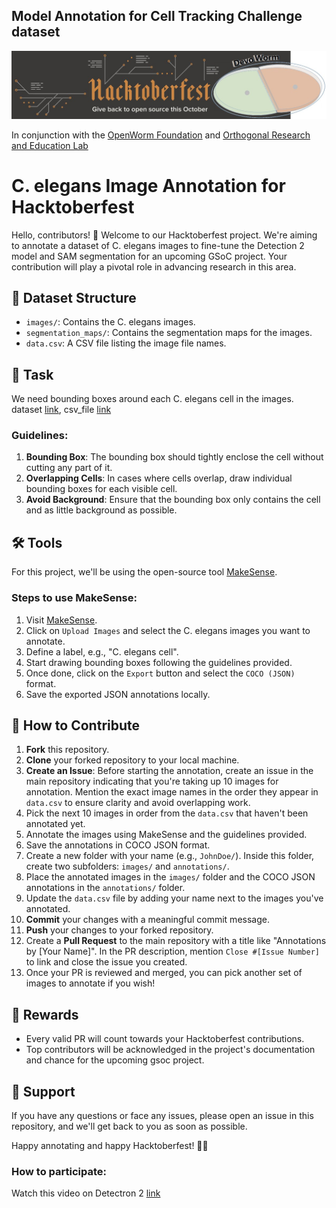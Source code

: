## Model Annotation for Cell Tracking Challenge dataset

![](https://github.com/DevoLearn/Model-Annotation/blob/main/Media/E_RsexVXMAQESDN.jpg)

In conjunction with the [OpenWorm Foundation](https://openworm.org/) and [Orthogonal Research and Education Lab](https://orthogonal-research.weebly.com/)   

# C. elegans Image Annotation for Hacktoberfest

Hello, contributors! 🎃 Welcome to our Hacktoberfest project. We're aiming to annotate a dataset of C. elegans images to fine-tune the Detection 2 model and SAM segmentation for an upcoming GSoC project. Your contribution will play a pivotal role in advancing research in this area.

## 📂 Dataset Structure

- `images/`: Contains the C. elegans images.
- `segmentation_maps/`: Contains the segmentation maps for the images.
- `data.csv`: A CSV file listing the image file names.

## 🎯 Task

We need bounding boxes around each C. elegans cell in the images.
dataset [link](https://drive.google.com/file/d/1ZMFMsd7d6R-PFju3QpZlb26zbaNcrFf9/view?usp=share_link),
csv_file [link](https://drive.google.com/file/d/1ZMFMsd7d6R-PFju3QpZlb26zbaNcrFf9/view?usp=share_link)

### Guidelines:

1. **Bounding Box**: The bounding box should tightly enclose the cell without cutting any part of it.
2. **Overlapping Cells**: In cases where cells overlap, draw individual bounding boxes for each visible cell.
3. **Avoid Background**: Ensure that the bounding box only contains the cell and as little background as possible.

## 🛠 Tools

For this project, we'll be using the open-source tool [MakeSense](http://makesense.ai).

### Steps to use MakeSense:

1. Visit [MakeSense](http://makesense.ai).
2. Click on `Upload Images` and select the C. elegans images you want to annotate.
3. Define a label, e.g., "C. elegans cell".
4. Start drawing bounding boxes following the guidelines provided.
5. Once done, click on the `Export` button and select the `COCO (JSON)` format.
6. Save the exported JSON annotations locally.

## 📝 How to Contribute

1. **Fork** this repository.
2. **Clone** your forked repository to your local machine.
3. **Create an Issue**: Before starting the annotation, create an issue in the main repository indicating that you're taking up 10 images for annotation. Mention the exact image names in the order they appear in `data.csv` to ensure clarity and avoid overlapping work.
4. Pick the next 10 images in order from the `data.csv` that haven't been annotated yet.
5. Annotate the images using MakeSense and the guidelines provided.
6. Save the annotations in COCO JSON format.
7. Create a new folder with your name (e.g., `JohnDoe/`). Inside this folder, create two subfolders: `images/` and `annotations/`.
8. Place the annotated images in the `images/` folder and the COCO JSON annotations in the `annotations/` folder.
9. Update the `data.csv` file by adding your name next to the images you've annotated.
10. **Commit** your changes with a meaningful commit message.
11. **Push** your changes to your forked repository.
12. Create a **Pull Request** to the main repository with a title like "Annotations by [Your Name]". In the PR description, mention `Close #[Issue Number]` to link and close the issue you created.
13. Once your PR is reviewed and merged, you can pick another set of images to annotate if you wish!

## 🎁 Rewards

- Every valid PR will count towards your Hacktoberfest contributions.
- Top contributors will be acknowledged in the project's documentation and chance for the upcoming gsoc project.

## 🤝 Support

If you have any questions or face any issues, please open an issue in this repository, and we'll get back to you as soon as possible.


Happy annotating and happy Hacktoberfest! 🍂🎉
### How to participate:

Watch this video on Detectron 2 [link](https://www.youtube.com/watch?v=cEgF0YknpZw&t=593s)




